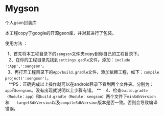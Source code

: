 # Mygson
个人gson封装库

本工程copy于google的开源gson库，并对其进行了包装。

使用方法 ：   

    1、首先将本工程目录下的`sengson`文件夹copy到你自己的工程目录下。    
    2、在你的工程目录先找到`settings.gadle`文件，添加：`include ':App',':sengson'`。   
    3、再打开工程目录下的`App/build.gradle`文件，添加依赖工程，如下：`compile project(':sengson')`。     
    **PS：正确完成以上操作就可以在android目录下看到两个文件夹。分别为：`app`和`sengson`。没有出现就说明以上步骤有错。 **  
    4、检查`build.gradle（Module：app）`和`build.gradle（Module：sengson）`两个文件下`minSdkVersion`和
      `targetSdkVersion`以及`compileSdkVersion`版本是否一致。否则会导致编译错误。

